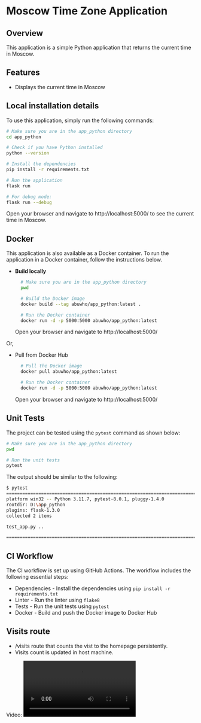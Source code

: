 # Moscow Time Zone Application

## Overview
This application is a simple Python application that returns the current time in Moscow. 

## Features
- Displays the current time in Moscow

## Local installation details

To use this application, simply run the following commands:

```bash
# Make sure you are in the app_python directory
cd app_python

# Check if you have Python installed
python --version

# Install the dependencies
pip install -r requirements.txt

# Run the application
flask run

# For debug mode: 
flask run --debug
```

Open your browser and navigate to http://localhost:5000/ to see the current time in Moscow.

## Docker
This application is also available as a Docker container. To run the application in a Docker container, follow the instructions below.

- **Build locally**
  ```bash
    # Make sure you are in the app_python directory
    pwd

    # Build the Docker image
    docker build --tag abuwho/app_python:latest .

    # Run the Docker container
    docker run -d -p 5000:5000 abuwho/app_python:latest
  ```
  Open your browser and navigate to http://localhost:5000/

Or, 

- Pull from Docker Hub
  ```bash
    # Pull the Docker image
    docker pull abuwho/app_python:latest

    # Run the Docker container
    docker run -d -p 5000:5000 abuwho/app_python:latest
  ```
  Open your browser and navigate to http://localhost:5000/


## Unit Tests
The project can be tested using the `pytest` command as shown below:
  ```bash
  # Make sure you are in the app_python directory
  pwd

  # Run the unit tests
  pytest
  ```
  The output should be similar to the following:
  ```bash
  $ pytest
  ============================================================================================ test session starts =============================================================================================
  platform win32 -- Python 3.11.7, pytest-8.0.1, pluggy-1.4.0
  rootdir: D:\app_python
  plugins: flask-1.3.0
  collected 2 items

  test_app.py ..                                                                                                                                                                                          [100%]

  ============================================================================================= 2 passed in 0.18s ==============================================================================================
  ```

## CI Workflow
The CI workflow is set up using GitHub Actions. The workflow includes the following essential steps:
- Dependencies - Install the dependencies using `pip install -r requirements.txt`
- Linter - Run the linter using `flake8`
- Tests - Run the unit tests using `pytest`
- Docker - Build and push the Docker image to Docker Hub


## Visits route

- /visits route that counts the vist to the homepage persistently. 
- Visits count is updated in host machine. 

Video:
<video controls>
  <source src="./docs/videos/visits.mp4" type="video/mp4">
</video>